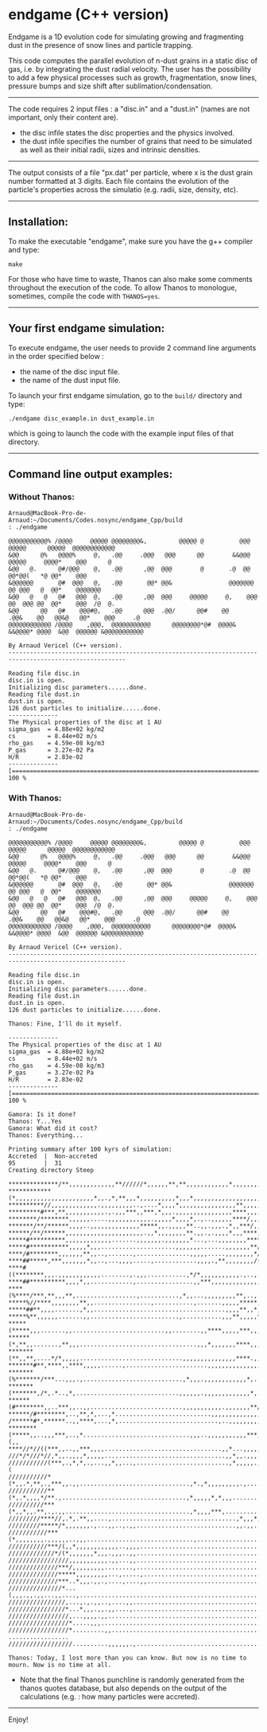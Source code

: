 # endgame (C++ version)

Endgame is a 1D evolution code for simulating growing and fragmenting dust in the presence of snow lines and particle trapping.

This code computes the parallel evolution of n-dust grains in a static disc of gas, i.e. by integrating the dust radial velocity.
The user has the possibility to add a few physical processes such as growth, fragmentation, snow lines, pressure bumps and size shift after sublimation/condensation.

---

The code requires 2 input files : a "disc.in" and a "dust.in" (names are not important, only their content are).

- the disc infile states the disc properties and the physics involved.
- the dust infile specifies the number of grains that need to be simulated as well as their initial radii, sizes and intrinsic densities.

---

The output consists of a file "px.dat" per particle, where x is the dust grain number formatted at 3 digits.
Each file contains the evolution of the particle's properties across the simulatio (e.g. radii, size, density, etc).

---

## Installation:

To make the executable "endgame", make sure you have the g++ compiler and type:

```
make
```

For those who have time to waste, Thanos can also make some comments throughout the execution of the code. To allow Thanos to monologue, sometimes, compile the code with `THANOS=yes`.

---

## Your first endgame simulation:

To execute endgame, the user needs to provide 2 command line arguments in the order specified below :

* the name of the disc input file.
* the name of the dust input file.

To launch your first endgame simulation, go to the `build/` directory and type:

```
./endgame disc_example.in dust_example.in
```

which is going to launch the code with the example input files of that directory.

---

## Command line output examples:

### Without Thanos:

```
Arnaud@MacBook-Pro-de-Arnaud:~/Documents/Codes.nosync/endgame_Cpp/build
: ./endgame 

@@@@@@@@@@@% /@@@@     @@@@@ @@@@@@@@&,         @@@@@ @          @@@       @@@@@      @@@@@  @@@@@@@@@@@@
&@@      @%   @@@@%     @,   .@@     .@@@   @@@      @@        &&@@@       @@@@@     @@@@*    @@@      @
&@@   @.      @#/@@@    @,   .@@      ,@@  @@@        @       .@  @@       @@*@@(   *@ @@*    @@@    
&@@@@@@       @#  @@@   @,   .@@       @@* @@&                @@@@@@@      @@ @@@   @  @@*    @@@@@@@
&@@   @   @   @#   @@@  @,   .@@      ,@@  @@@     @@@@@     @,    @@@     @@  @@@ @@  @@*    @@@  /@  @.
&@@      @@   @#    @@@#@,   .@@      @@@  .@@/      @@#    @@     .@@&    @@   @@&@   @@*    @@@     .@
@@@@@@@@@@@@ /@@@@    ,@@@,  @@@@@@@@@@@      @@@@@@@@*@#  @@@@&   &&@@@@* @@@@  &@@  @@@@@@ &@@@@@@@@@@@

By Arnaud Vericel (C++ version).
-------------------------------------------------------------------------------------------------------

Reading file disc.in
disc.in is open.
Initializing disc parameters......done.
Reading file dust.in
dust.in is open.
126 dust particles to initialize......done.
--------------
The Physical properties of the disc at 1 AU
sigma_gas  = 4.88e+02 kg/m2    
cs         = 8.44e+02 m/s      
rho_gas    = 4.59e-08 kg/m3    
P_gas      = 3.27e-02 Pa       
H/R        = 2.83e-02
--------------
[====================================================================================================] 100 %
```

### With Thanos:

```
Arnaud@MacBook-Pro-de-Arnaud:~/Documents/Codes.nosync/endgame_Cpp/build
: ./endgame 

@@@@@@@@@@@% /@@@@     @@@@@ @@@@@@@@&,         @@@@@ @          @@@       @@@@@      @@@@@  @@@@@@@@@@@@
&@@      @%   @@@@%     @,   .@@     .@@@   @@@      @@        &&@@@       @@@@@     @@@@*    @@@      @
&@@   @.      @#/@@@    @,   .@@      ,@@  @@@        @       .@  @@       @@*@@(   *@ @@*    @@@    
&@@@@@@       @#  @@@   @,   .@@       @@* @@&                @@@@@@@      @@ @@@   @  @@*    @@@@@@@
&@@   @   @   @#   @@@  @,   .@@      ,@@  @@@     @@@@@     @,    @@@     @@  @@@ @@  @@*    @@@  /@  @.
&@@      @@   @#    @@@#@,   .@@      @@@  .@@/      @@#    @@     .@@&    @@   @@&@   @@*    @@@     .@
@@@@@@@@@@@@ /@@@@    ,@@@,  @@@@@@@@@@@      @@@@@@@@*@#  @@@@&   &&@@@@* @@@@  &@@  @@@@@@ &@@@@@@@@@@@

By Arnaud Vericel (C++ version).
-------------------------------------------------------------------------------------------------------

Reading file disc.in
disc.in is open.
Initializing disc parameters......done.
Reading file dust.in
dust.in is open.
126 dust particles to initialize......done.

Thanos: Fine, I'll do it myself.

--------------
The Physical properties of the disc at 1 AU
sigma_gas  = 4.88e+02 kg/m2    
cs         = 8.44e+02 m/s      
rho_gas    = 4.59e-08 kg/m3    
P_gas      = 3.27e-02 Pa       
H/R        = 2.83e-02
--------------
[====================================================================================================] 100 %

Gamora: Is it done?
Thanos: Y...Yes
Gamora: What did it cost?
Thanos: Everything...

Printing summary after 100 kyrs of simulation:
Accreted  |  Non-accreted
95        |  31        
Creating directory Steep

**************/**,,,,,,,,,,,,,**//////*,,,,,,**,**,,,,,,,,,,,,*,,,,,,,,,,,,,,,,,,,,,,,,,,
************(*,,,,,,,,,,,,,,,,,,,,,,*,,.,*,**,,,*,,,,,,,,,,*,,,*,,,,,,,,,,,,,,,,,,,,,,,,,
**********//,,,,,,,,,,,,,.,,,,,,,,,..,....*,,,,*,,,,,,,,,,,,,,,,**,,,,,,,,,,,,,,,,,,,,,,,
*********#***,**,,,,,,,,,,,.,.,,,***,,***,*,,,.,,,,,,,,,,,,,,,,****,,,,,,,,,,,,,,,,,,,,,,
********/********,,,,,,.....,,,,,,,,,,,,.,,,,,*,,,,*,.,..,,,,,,****/,,,,,,,,,,,,,,,,,,,,,
*******/**/******,,,,..,,,,,,,,,,,,,,*****,,.,,,,,**..,,.,,,.,*,,***/,,,,,,,,,,,,,,,,,,,,
******/**/******,,,,,,,,,,,,,,,,,,,,,,.,,*,,,,,,,,**.,,.,.,,,,*,,,****,,,,,,,,,,,,,,,,,,,
*****#**********,,,,,,,,,,,,,.......,,,,,,,.,,,,,,,*...,...,,,,,,,,****,,,,,,,,,,,,,,,,,,
*****#***********,,,,,*,,,.....................,,,,,,,.......,,,,,,,**/*,,,,,,,,,,,,,,,,,
****/#********,,,,,,,**,,..,.......,...............,,,,,.....,,,,,,,,*/**,,,,,,,,,,,,,,,,
****##*****,***,,,,,,,*,,..,...,,,,.....,............,,,,.,**,,,,,,,,/(**,***,,,,,,,,,,,,
****#((********,,,.,,,,,,,,,,,,........,.,,,...........,*/*,,,,,,,,,,,.,..,...*,,,,,,,,,,
****##**********,,,,*,,............,................,,***,,,,,,,,,,,,,,,,.......,,,,,,,,,
****(%****/***,**,,,**,.................,...........,*,,...,,,,,,,,,**,..,..,,*.,,,,,,,,,
*****%//****,,,,,,,,**,,................,...........,.......,,,,,*****,*,.,....,,*,,,,,,,
*****##**,,,,.......,*,,.....................................,,,,**,,*,,,.,,....,,,,,,,,,
*****%**,,,,,,.......,,.........................,...........,,,**,,,,,***.......,.*,,,,,,
*****(*****,,,.......,,..........................,,........,,****,,,,,***,,,,*,,*,,,,,,,,
******(*,**,,.......,**,,,.................................,,,*,,,,,,,****,,,,**.*,,,,,,,
*******(**,,**,....*/*,,,,,.............................,,,,,,,,,,,,,,,****.,,*,,/,,,,,,,
*******#**,****,,****,,,,,......,.......................,,,,,,,,,,,,,,,,,**...,*/*,,,,,,,
*******(%*******/***...,,,.,............................,*,,,.,,,,,,,,,,,,*,...,*/,,,,,,,
*******(*******,/*,.*..,*,.............................,,,,,,.,,,,,,,,,,,,,*,.,***/,,,,,,
******(#********,,..***,,..,,..........................,,,,,,,,,,,.,,,,,,,**/..,***/,,,,*
******/#********,..,**,*,...,*...........................,,,,,,,,,,,,,,,,****,..****/*,*,
/******#*,******..,,****,...,*,............................,..,,,,,,,,,,,,****..,***/(*,,
********(*****,,..,,,***,..,*..............................,,,..,,,,,,,,,,,***,..,****(,,
****//*//((***,,..,,***,,,,.................................,,*...,,,,,,,,,,***..,,,**/(,
///*/*///*//,*,,.,,,,*,,,,,..................................,,*,,.,,,..,,,,,,,,...**/*/(
///////////(***,.,*,*,.,...,,*,,...,..........................,*,,,,,.,,,,,,,,,,....,,,,(
///////////*(*,,.*,**,.,***,,.,,...............................,*.,*,,,,,,,,,.,..........
///////////**(*,.*,,,,*/**.,...................................,*,,,,,*,*,,,.............
//////////***(*,,*,,.**,.,.,,...................................,*,,,,***,...............
/////////****//,.*,.**,,....,...................................,*,,,*,,.................
/////////*****/*,,,,,,,.,...,,..,.,,............................,,.,,....................
///////////***(*,,,,,,,,.,,,,,,..,,,..............................,......................
///////////***/(,,*,,,,,,,,,,,,..,,,,....................................................
/////////////*/(*,,,,,,,*,,,.,,,..,,.....................................................
/////////////////,,,,,,,,,,,.,,...,,.....................................................
//////////////***/,,,,,,,,,........,.....................................................
//////////////*****,,,,,,,,,...,.....,...................................................
//////////////***..*,,,.,,.,....,....,,..................................................
///////////////*...(,,,.,,.,,...,,....,..................................................
////////////////,...,.,.,,..,....,,......................................................
////////////////*...*,,,.,,.,,....,......................................................
/////////////////,...,,,,.,,.............................................................
/////////////////*.....,,,...............................................................
/////////////////*.........,,.......................................... .................
//////////////////..........,,,,,,.,.....................................................

Thanos: Today, I lost more than you can know. But now is no time to mourn. Now is no time at all.
```

* Note that the final Thanos punchline is randomly generated from the thanos quotes database, but also depends on the output of the calculations (e.g. : how many particles were accreted).

---

Enjoy!

